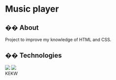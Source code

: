 <h1>Music player</h1>

<h2>�� About</h2>
<p>Project to improve my knowledge of HTML and CSS.</p>

## �� Technologies
<div>
  <img src="https://img.shields.io/badge/HTML-239120?style=for-the-badge&logo=html5&logoColor=white">
  <img src="https://img.shields.io/badge/CSS-239120?&style=for-the-badge&logo=css3&logoColor=white">
</div>
KEKW
